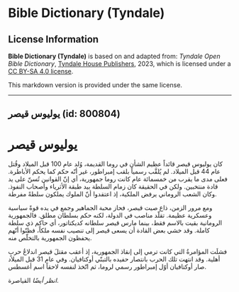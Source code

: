 # Bible Dictionary (Tyndale)

## License Information

**Bible Dictionary (Tyndale)** is based on and adapted from: _Tyndale Open Bible Dictionary_, [Tyndale House Publishers](https://tyndaleopenresources.com/), 2023, which is licensed under a [CC BY-SA 4.0 license](https://creativecommons.org/licenses/by-sa/4.0/legalcode.en).

This markdown version is provided under the same license.



--------------------------------

## يوليوس قيصر (id: 800804)

يوليوس قيصر
===========

كان يوليوس قيصر قائداً عظيم الشأن في روما القديمة، وُلد عام 100 قبل الميلاد وقُتل عام 44 قبل الميلاد. لم يُلقَّب رسمياً بلقب إمبراطور، غير أنّه حكم كما يحكم الأباطرة. فعلى مدى ما يقرب من خمسمائة عام كانت روما جمهورية، أي إنّ القوانين تُسنّ على يد قادة منتخبين. ولكن في الحقيقة كان زمام السلطة بيد طبقة الأثرياء وأصحاب النفوذ. وكان الشعب الروماني يرفض الملكية، إذ اعتقدوا أنّ الملوك يملكون سلطةً مفرطة.

ومع مرور الزمن، ذاع صيت قيصر، فحاز محبة الجماهير وجمع في يده قوةً سياسية وعسكرية عظيمة. تقلّد مناصب في الدولة، لكنه حكم بسلطان مطلق. فالجمهورية الرومانية بقيت بالاسم فقط، بينما مارس قيصر سلطانه كديكتاتور، أي حاكم ذي سلطة كاملة. وقد خشي بعض القادة أن يسعى قيصر إلى تنصيب نفسه ملكاً، فظنّوا أنّهم يحفظون الجمهورية بالتخلّص منه.

فشلَت المؤامرةُ التي كانت ترمي إلى إنقاذ الجمهورية، إذ أعقب مقتلَ قيصر اندلاعُ حربٍ أهلية. وقد انتهت تلك الحرب بانتصار حفيده بالتبنّي أوكتافيان. وفي عام 31 قبل الميلاد صار أوكتافيان أوّل إمبراطور رسمي لروما، ثم اتّخذ لنفسه لاحقاً اسم أغسطس.

*انظر أيضًا* القياصرة.


